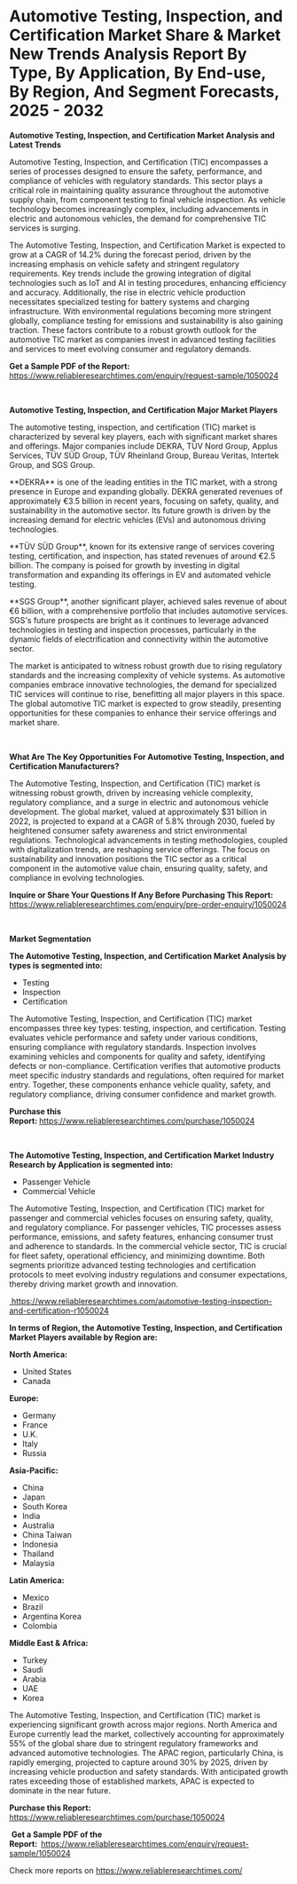 <p><h1>Automotive Testing, Inspection, and Certification Market Share & Market New Trends Analysis Report By Type, By Application, By End-use, By Region, And Segment Forecasts, 2025 - 2032</h1></p><p><strong>Automotive Testing, Inspection, and Certification Market Analysis and Latest Trends</strong></p>
<p><p>Automotive Testing, Inspection, and Certification (TIC) encompasses a series of processes designed to ensure the safety, performance, and compliance of vehicles with regulatory standards. This sector plays a critical role in maintaining quality assurance throughout the automotive supply chain, from component testing to final vehicle inspection. As vehicle technology becomes increasingly complex, including advancements in electric and autonomous vehicles, the demand for comprehensive TIC services is surging.</p><p>The Automotive Testing, Inspection, and Certification Market is expected to grow at a CAGR of 14.2% during the forecast period, driven by the increasing emphasis on vehicle safety and stringent regulatory requirements. Key trends include the growing integration of digital technologies such as IoT and AI in testing procedures, enhancing efficiency and accuracy. Additionally, the rise in electric vehicle production necessitates specialized testing for battery systems and charging infrastructure. With environmental regulations becoming more stringent globally, compliance testing for emissions and sustainability is also gaining traction. These factors contribute to a robust growth outlook for the automotive TIC market as companies invest in advanced testing facilities and services to meet evolving consumer and regulatory demands.</p></p>
<p><strong>Get a Sample PDF of the Report:&nbsp;</strong> <a href="https://www.reliableresearchtimes.com/enquiry/request-sample/1050024?utm_campaign=2627&utm_medium=2&utm_source=Github&utm_content=ia&utm_term=24032025&utm_id=automotive-testing-inspection-and-certification">https://www.reliableresearchtimes.com/enquiry/request-sample/1050024</a></p>
<p>&nbsp;</p>
<p><strong>Automotive Testing, Inspection, and Certification Major Market Players</strong></p>
<p><p>The automotive testing, inspection, and certification (TIC) market is characterized by several key players, each with significant market shares and offerings. Major companies include DEKRA, TÜV Nord Group, Applus Services, TÜV SÜD Group, TÜV Rheinland Group, Bureau Veritas, Intertek Group, and SGS Group.</p><p>**DEKRA** is one of the leading entities in the TIC market, with a strong presence in Europe and expanding globally. DEKRA generated revenues of approximately €3.5 billion in recent years, focusing on safety, quality, and sustainability in the automotive sector. Its future growth is driven by the increasing demand for electric vehicles (EVs) and autonomous driving technologies.</p><p>**TÜV SÜD Group**, known for its extensive range of services covering testing, certification, and inspection, has stated revenues of around €2.5 billion. The company is poised for growth by investing in digital transformation and expanding its offerings in EV and automated vehicle testing.</p><p>**SGS Group**, another significant player, achieved sales revenue of about €6 billion, with a comprehensive portfolio that includes automotive services. SGS's future prospects are bright as it continues to leverage advanced technologies in testing and inspection processes, particularly in the dynamic fields of electrification and connectivity within the automotive sector.</p><p>The market is anticipated to witness robust growth due to rising regulatory standards and the increasing complexity of vehicle systems. As automotive companies embrace innovative technologies, the demand for specialized TIC services will continue to rise, benefitting all major players in this space. The global automotive TIC market is expected to grow steadily, presenting opportunities for these companies to enhance their service offerings and market share.</p></p>
<p>&nbsp;</p>
<p><strong>What Are The Key Opportunities For Automotive Testing, Inspection, and Certification Manufacturers?</strong></p>
<p><p>The Automotive Testing, Inspection, and Certification (TIC) market is witnessing robust growth, driven by increasing vehicle complexity, regulatory compliance, and a surge in electric and autonomous vehicle development. The global market, valued at approximately $31 billion in 2022, is projected to expand at a CAGR of 5.8% through 2030, fueled by heightened consumer safety awareness and strict environmental regulations. Technological advancements in testing methodologies, coupled with digitalization trends, are reshaping service offerings. The focus on sustainability and innovation positions the TIC sector as a critical component in the automotive value chain, ensuring quality, safety, and compliance in evolving technologies.</p></p>
<p><strong>Inquire or Share Your Questions If Any Before Purchasing This Report:</strong> <a href="https://www.reliableresearchtimes.com/enquiry/pre-order-enquiry/1050024?utm_campaign=2627&utm_medium=2&utm_source=Github&utm_content=ia&utm_term=24032025&utm_id=automotive-testing-inspection-and-certification">https://www.reliableresearchtimes.com/enquiry/pre-order-enquiry/1050024</a></p>
<p>&nbsp;</p>
<p><strong>Market Segmentation</strong></p>
<p><strong>The Automotive Testing, Inspection, and Certification Market Analysis by types is segmented into:</strong></p>
<p><ul><li>Testing</li><li>Inspection</li><li>Certification</li></ul></p>
<p><p>The Automotive Testing, Inspection, and Certification (TIC) market encompasses three key types: testing, inspection, and certification. Testing evaluates vehicle performance and safety under various conditions, ensuring compliance with regulatory standards. Inspection involves examining vehicles and components for quality and safety, identifying defects or non-compliance. Certification verifies that automotive products meet specific industry standards and regulations, often required for market entry. Together, these components enhance vehicle quality, safety, and regulatory compliance, driving consumer confidence and market growth.</p></p>
<p><strong>Purchase this Report:&nbsp;</strong><a href="https://www.reliableresearchtimes.com/purchase/1050024?utm_campaign=2627&utm_medium=2&utm_source=Github&utm_content=ia&utm_term=24032025&utm_id=automotive-testing-inspection-and-certification">https://www.reliableresearchtimes.com/purchase/1050024</a></p>
<p>&nbsp;</p>
<p><strong>The Automotive Testing, Inspection, and Certification Market Industry Research by Application is segmented into:</strong></p>
<p><ul><li>Passenger Vehicle</li><li>Commercial Vehicle</li></ul></p>
<p><p>The Automotive Testing, Inspection, and Certification (TIC) market for passenger and commercial vehicles focuses on ensuring safety, quality, and regulatory compliance. For passenger vehicles, TIC processes assess performance, emissions, and safety features, enhancing consumer trust and adherence to standards. In the commercial vehicle sector, TIC is crucial for fleet safety, operational efficiency, and minimizing downtime. Both segments prioritize advanced testing technologies and certification protocols to meet evolving industry regulations and consumer expectations, thereby driving market growth and innovation.</p></p>
<p><a href="https://www.reliableresearchtimes.com/automotive-testing-inspection-and-certification-r1050024?utm_campaign=2627&utm_medium=2&utm_source=Github&utm_content=ia&utm_term=24032025&utm_id=automotive-testing-inspection-and-certification">&nbsp;https://www.reliableresearchtimes.com/automotive-testing-inspection-and-certification-r1050024</a></p>
<p><strong>In terms of Region, the Automotive Testing, Inspection, and Certification Market Players available by Region are:</strong></p>
<p>
    <p> <strong> North America: </strong>
        <ul>
            <li>United States</li>
            <li>Canada</li>
        </ul>
        </p> 
    <p> <strong> Europe: </strong>
        <ul>
            <li>Germany</li>
            <li>France</li>
            <li>U.K.</li>
            <li>Italy</li>
            <li>Russia</li>
        </ul>
        </p> 
    <p> <strong> Asia-Pacific: </strong>
        <ul>
            <li>China</li>
            <li>Japan</li>
            <li>South Korea</li>
            <li>India</li>
            <li>Australia</li>
            <li>China Taiwan</li>
            <li>Indonesia</li>
            <li>Thailand</li>
            <li>Malaysia</li>
        </ul>
        </p> 
    <p> <strong> Latin America: </strong>
        <ul>
            <li>Mexico</li>
            <li>Brazil</li>
            <li>Argentina Korea</li>
            <li>Colombia</li>
        </ul>
        </p> 
    <p> <strong> Middle East & Africa: </strong>
        <ul>
            <li>Turkey</li>
            <li>Saudi</li>
            <li>Arabia</li>
            <li>UAE</li>
            <li>Korea</li>
        </ul>
    </p>
    </p>
<p><p>The Automotive Testing, Inspection, and Certification (TIC) market is experiencing significant growth across major regions. North America and Europe currently lead the market, collectively accounting for approximately 55% of the global share due to stringent regulatory frameworks and advanced automotive technologies. The APAC region, particularly China, is rapidly emerging, projected to capture around 30% by 2025, driven by increasing vehicle production and safety standards. With anticipated growth rates exceeding those of established markets, APAC is expected to dominate in the near future.</p></p>
<p><strong>Purchase this Report: </strong><a href="https://www.reliableresearchtimes.com/purchase/1050024?utm_campaign=2627&utm_medium=2&utm_source=Github&utm_content=ia&utm_term=24032025&utm_id=automotive-testing-inspection-and-certification">https://www.reliableresearchtimes.com/purchase/1050024</a></p>
<p>&nbsp;<strong>Get a Sample PDF of the Report:&nbsp;&nbsp;</strong><a href="https://www.reliableresearchtimes.com/enquiry/request-sample/1050024?utm_campaign=2627&utm_medium=2&utm_source=Github&utm_content=ia&utm_term=24032025&utm_id=automotive-testing-inspection-and-certification">https://www.reliableresearchtimes.com/enquiry/request-sample/1050024</a></p>
<p><strong></strong></p>
<p>Check more reports on <a href="https://www.reliableresearchtimes.com/?utm_campaign=2627&utm_medium=2&utm_source=Github&utm_content=ia&utm_term=24032025&utm_id=automotive-testing-inspection-and-certification">https://www.reliableresearchtimes.com/</a></p>